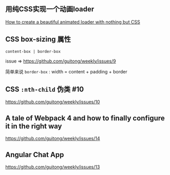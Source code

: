 ## 用纯CSS实现一个动画loader

[How to create a beautiful animated loader with nothing but CSS](https://codeburst.io/how-to-create-a-beautiful-animated-loader-with-nothing-but-css-d1962fc5a66c)

## CSS box-sizing 属性

`content-box | border-box`
  
issue => https://github.com/guitong/weekly/issues/9
  
简单来说 `border-box` : width = content + padding + border
 
## CSS `:nth-child` 伪类 #10
 
https://github.com/guitong/weekly/issues/10

## A tale of Webpack 4 and how to finally configure it in the right way

https://github.com/guitong/weekly/issues/14

## Angular Chat App

https://github.com/guitong/weekly/issues/13


